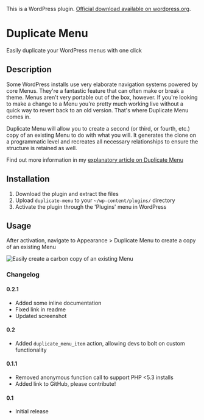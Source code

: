 This is a WordPress plugin. [Official download available on wordpress.org](https://wordpress.org/plugins/duplicate-menu/).

# Duplicate Menu

Easily duplicate your WordPress menus with one click

## Description

Some WordPress installs use very elaborate navigation systems powered by core Menus. They're a fantastic feature that can often make or break a theme. Menus aren't very portable out of the box, however. If you're looking to make a change to a Menu you're pretty much working live without a quick way to revert back to an old version. That's where Duplicate Menu comes in.

Duplicate Menu will allow you to create a second (or third, or fourth, etc.) copy of an existing Menu to do with what you will. It generates the clone on a programmatic level and recreates all necessary relationships to ensure the structure is retained as well.

Find out more information in my [explanatory article on Duplicate Menu](http://mondaybynoon.com/wordpress-plugin-duplicate-menu/)

## Installation

1. Download the plugin and extract the files
1. Upload `duplicate-menu` to your `~/wp-content/plugins/` directory
1. Activate the plugin through the 'Plugins' menu in WordPress

## Usage

After activation, navigate to Appearance > Duplicate Menu to create a copy of an existing Menu

![Easily create a carbon copy of an existing Menu](https://mondaybynoon.com/wp-content/uploads/2017/10/screenshot-1.png)

### Changelog

#### 0.2.1
- Added some inline documentation
- Fixed link in readme
- Updated screenshot

#### 0.2
- Added `duplicate_menu_item` action, allowing devs to bolt on custom functionality

#### 0.1.1
- Removed anonymous function call to support PHP <5.3 installs
- Added link to GitHub, please contribute!

#### 0.1
- Initial release

